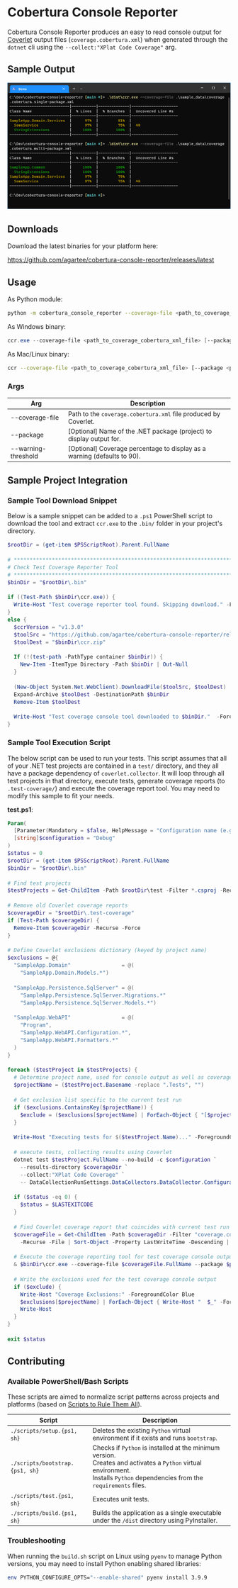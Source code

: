# Cobertura Console Reporter

Cobertura Console Reporter produces an easy to read console output for 
[Coverlet](https://github.com/coverlet-coverage/coverlet) output files (`coverage.cobertura.xml`) when
generated through the `dotnet` cli using the `--collect:"XPlat Code Coverage"` arg.

## Sample Output

![sample output](img/sample.png)

## Downloads

Download the latest binaries for your platform here:

https://github.com/agartee/cobertura-console-reporter/releases/latest

## Usage

As Python module:

```bash
python -m cobertura_console_reporter --coverage-file <path_to_coverage_cobertura_xml_file> [--package <package_name>] [--warning-threshold <number>]
```

As Windows binary:

```powershell
ccr.exe --coverage-file <path_to_coverage_cobertura_xml_file> [--package <package_name>] [--warning-threshold <number>]
```

As Mac/Linux binary:

```bash
ccr --coverage-file <path_to_coverage_cobertura_xml_file> [--package <package_name>] [--warning-threshold <number>]
```

### Args

| Arg                 | Description                                                              |
|---------------------|--------------------------------------------------------------------------|
| --coverage-file     | Path to the `coverage.cobertura.xml` file produced by Coverlet.          |
| --package           | [Optional] Name of the .NET package (project) to display output for.     |
| --warning-threshold | [Optional] Coverage percentage to display as a warning (defaults to 90). |

## Sample Project Integration

### Sample Tool Download Snippet

Below is a sample snippet can be added to a `.ps1` PowerShell script to download the tool and extract `ccr.exe` to the `.bin/` folder in your project's directory.

```powershell
$rootDir = (get-item $PSScriptRoot).Parent.FullName

# **************************************************************************************
# Check Test Coverage Reporter Tool
# **************************************************************************************
$binDir = "$rootDir\.bin"

if ((Test-Path $binDir\ccr.exe)) {
  Write-Host "Test coverage reporter tool found. Skipping download." -ForegroundColor Green
}
else {
  $ccrVersion = "v1.3.0"
  $toolSrc = "https://github.com/agartee/cobertura-console-reporter/releases/download/$($ccrVersion)/ccr_windows_$($ccrVersion)_amd64.zip"
  $toolDest = "$binDir\ccr.zip"

  If (!(test-path -PathType container $binDir)) {
    New-Item -ItemType Directory -Path $binDir | Out-Null
  }

  (New-Object System.Net.WebClient).DownloadFile($toolSrc, $toolDest)
  Expand-Archive $toolDest -DestinationPath $binDir
  Remove-Item $toolDest

  Write-Host "Test coverage console tool downloaded to $binDir."  -ForegroundColor Green
}
```

### Sample Tool Execution Script

The below script can be used to run your tests. This script assumes that all of your .NET test projects are contained in a `test/` directory, and they all have a package dependency of `coverlet.collector`. It will loop through all test projects in that directory, execute tests, generate coverage reports (to `.test-coverage/`) and execute the coverage report tool. You may need to modify this sample to fit your needs.

**test.ps1**:

```powershell
Param(
  [Parameter(Mandatory = $false, HelpMessage = "Configuration name (e.g. Release, Debug)")]
  [string]$configuration = "Debug"
)
$status = 0
$rootDir = (get-item $PSScriptRoot).Parent.FullName
$binDir = "$rootDir\.bin"

# Find test projects
$testProjects = Get-ChildItem -Path $rootDir\test -Filter *.csproj -Recurse -File | ForEach-Object { $_ }

# Remove old Coverlet coverage reports
$coverageDir = "$rootDir\.test-coverage"
if (Test-Path $coverageDir) {
  Remove-Item $coverageDir -Recurse -Force
}

# Define Coverlet exclusions dictionary (keyed by project name)
$exclusions = @{
  "SampleApp.Domain"                = @(
    "SampleApp.Domain.Models.*")

  "SampleApp.Persistence.SqlServer" = @(
    "SampleApp.Persistence.SqlServer.Migrations.*"
    "SampleApp.Persistence.SqlServer.Models.*")

  "SampleApp.WebAPI"                = @(
    "Program",
    "SampleApp.WebAPI.Configuration.*",
    "SampleApp.WebAPI.Formatters.*"
  )
}

foreach ($testProject in $testProjects) {
  # Determine project name, used for console output as well as coverage reporter's package filter setting
  $projectName = ($testProject.Basename -replace ".Tests", "")

  # Get exclusion list specific to the current test run
  if ($exclusions.ContainsKey($projectName)) {
    $exclude = ($exclusions[$projectName] | ForEach-Object { "[$projectName]" + $_ }) -join ","
  }

  Write-Host "Executing tests for $($testProject.Name)..." -ForegroundColor Blue

  # execute tests, collecting results using Coverlet
  dotnet test $testProject.FullName --no-build -c $configuration `
    --results-directory $coverageDir `
    --collect:"XPlat Code Coverage" `
    -- DataCollectionRunSettings.DataCollectors.DataCollector.Configuration.Exclude="$exclude"

  if ($status -eq 0) {
    $status = $LASTEXITCODE
  }

  # Find Coverlet coverage report that coincides with current test run
  $coverageFile = Get-ChildItem -Path $coverageDir -Filter "coverage.cobertura.xml" `
    -Recurse -File | Sort-Object -Property LastWriteTime -Descending | Select-Object -First 1

  # Execute the coverage reporting tool for test coverage console output
  & $binDir\ccr.exe --coverage-file $coverageFile.FullName --package $projectName

  # Write the exclusions used for the test coverage console output
  if ($exclude) {
    Write-Host "Coverage Exclusions:" -ForegroundColor Blue
    $exclusions[$projectName] | ForEach-Object { Write-Host "  $_" -ForegroundColor Blue }
    Write-Host
  }
}

exit $status

```

## Contributing

### Available PowerShell/Bash Scripts

These scripts are aimed to normalize script patterns across projects and platforms (based on [Scripts to Rule Them All](https://github.com/github/scripts-to-rule-them-all)). 

| Script                          | Description                                                                                                                                                                       |
|---------------------------------|-----------------------------------------------------------------------------------------------------------------------------------------------------------------------------------|
| `./scripts/setup.{ps1, sh}`     | Deletes the existing `Python` virtual environment if it exists and runs `bootstrap`.                                                                                              |
| `./scripts/bootstrap.{ps1, sh}` | Checks if `Python` is installed at the minimum version.<br>Creates and activates a `Python` virtual environment.<br>Installs `Python` dependencies from the `requirements` files. |
| `./scripts/test.{ps1, sh}`      | Executes unit tests.                                                                                                                                                              |
| `./scripts/build.{ps1, sh}`     | Builds the application as a single executable under the `/dist` directory using PyInstaller.                                                                                      |

### Troubleshooting

When running the `build.sh` script on Linux using `pyenv` to manage Python versions, you 
may need to install Python enabling shared libraries:

```bash
env PYTHON_CONFIGURE_OPTS="--enable-shared" pyenv install 3.9.9
```
